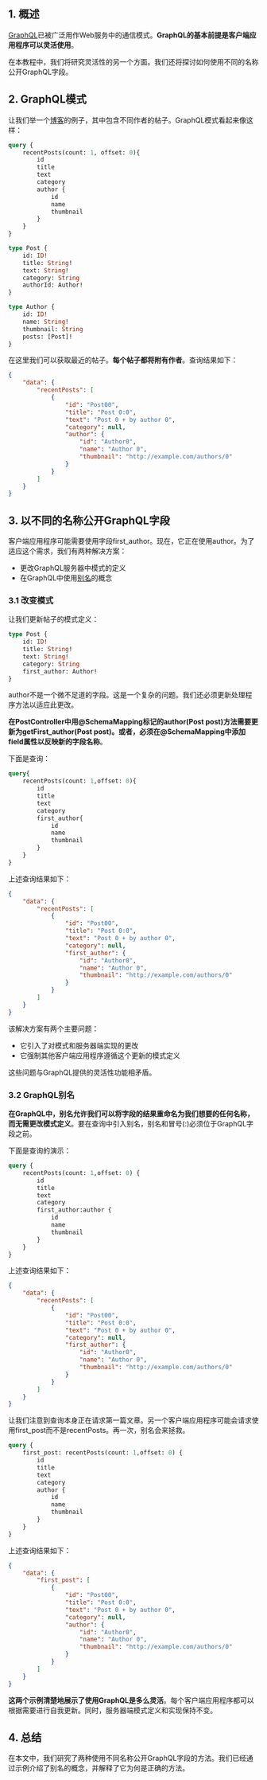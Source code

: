 ## 1. 概述

[GraphQL](https://www.baeldung.com/graphql)已被广泛用作Web服务中的通信模式。**GraphQL的基本前提是客户端应用程序可以灵活使用**。

在本教程中，我们将研究灵活性的另一个方面。我们还将探讨如何使用不同的名称公开GraphQL字段。

## 2. GraphQL模式

让我们举一个[博客](https://www.baeldung.com/spring-graphql)的例子，其中包含不同作者的帖子。GraphQL模式看起来像这样：

```graphql
query {
    recentPosts(count: 1, offset: 0){
        id
        title
        text
        category
        author {
            id
            name
            thumbnail
        }
    }
}

type Post {
    id: ID!
    title: String!
    text: String!
    category: String
    authorId: Author!
}

type Author {
    id: ID!
    name: String!
    thumbnail: String
    posts: [Post]!
}
```

在这里我们可以获取最近的帖子。**每个帖子都将附有作者**。查询结果如下：

```json
{
    "data": {
        "recentPosts": [
            {
                "id": "Post00",
                "title": "Post 0:0",
                "text": "Post 0 + by author 0",
                "category": null,
                "author": {
                    "id": "Author0",
                    "name": "Author 0",
                    "thumbnail": "http://example.com/authors/0"
                }
            }
        ]
    }
}
```

## 3. 以不同的名称公开GraphQL字段

客户端应用程序可能需要使用字段first_author。现在，它正在使用author。为了适应这个需求，我们有两种解决方案：

-   更改GraphQL服务器中模式的定义
-   在GraphQL中使用[别名](https://graphql.org/learn/queries/#aliases)的概念

### 3.1 改变模式

让我们更新帖子的模式定义：

```graphql
type Post {
    id: ID!
    title: String!
    text: String!
    category: String
    first_author: Author!
}
```

author不是一个微不足道的字段。这是一个复杂的问题。我们还必须更新处理程序方法以适应此更改。

**在PostController中用@SchemaMapping标记的author(Post post)方法需要更新为getFirst_author(Post post)。或者，必须在@SchemaMapping中添加field属性以反映新的字段名称**。

下面是查询：

```graphql
query{
    recentPosts(count: 1,offset: 0){
        id
        title
        text
        category
        first_author{
            id
            name
            thumbnail
        }
    }
}
```

上述查询结果如下：

```json
{
    "data": {
        "recentPosts": [
            {
                "id": "Post00",
                "title": "Post 0:0",
                "text": "Post 0 + by author 0",
                "category": null,
                "first_author": {
                    "id": "Author0",
                    "name": "Author 0",
                    "thumbnail": "http://example.com/authors/0"
                }
            }
        ]
    }
}
```

该解决方案有两个主要问题：

-   它引入了对模式和服务器端实现的更改
-   它强制其他客户端应用程序遵循这个更新的模式定义

这些问题与GraphQL提供的灵活性功能相矛盾。

### 3.2 GraphQL别名

**在GraphQL中，别名允许我们可以将字段的结果重命名为我们想要的任何名称，而无需更改模式定义**。要在查询中引入别名，别名和冒号(:)必须位于GraphQL字段之前。

下面是查询的演示：

```graphql
query {
    recentPosts(count: 1,offset: 0) {
        id
        title
        text
        category
        first_author:author {
            id
            name
            thumbnail
        }
    }
}
```

上述查询结果如下：

```json
{
    "data": {
        "recentPosts": [
            {
                "id": "Post00",
                "title": "Post 0:0",
                "text": "Post 0 + by author 0",
                "category": null,
                "first_author": {
                    "id": "Author0",
                    "name": "Author 0",
                    "thumbnail": "http://example.com/authors/0"
                }
            }
        ]
    }
}
```

让我们注意到查询本身正在请求第一篇文章。另一个客户端应用程序可能会请求使用first_post而不是recentPosts。再一次，别名会来拯救。

```graphql
query {
    first_post: recentPosts(count: 1,offset: 0) {
        id
        title
        text
        category
        author {
            id
            name
            thumbnail
        }
    }
}
```

上述查询结果如下：

```json
{
    "data": {
        "first_post": [
            {
                "id": "Post00",
                "title": "Post 0:0",
                "text": "Post 0 + by author 0",
                "category": null,
                "author": {
                    "id": "Author0",
                    "name": "Author 0",
                    "thumbnail": "http://example.com/authors/0"
                }
            }
        ]
    }
}
```

**这两个示例清楚地展示了使用GraphQL是多么灵活**。每个客户端应用程序都可以根据需要进行自我更新。同时，服务器端模式定义和实现保持不变。

## 4. 总结

在本文中，我们研究了两种使用不同名称公开GraphQL字段的方法。我们已经通过示例介绍了别名的概念，并解释了它为何是正确的方法。